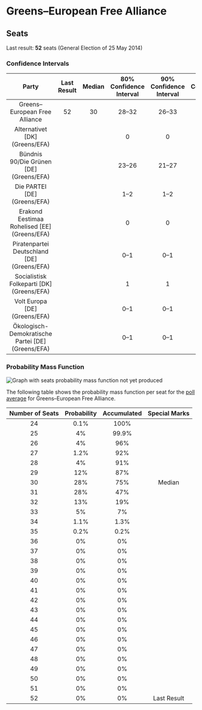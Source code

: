 # Greens–European Free Alliance

## Seats

Last result: **52** seats (General Election of 25 May 2014)

### Confidence Intervals

| Party | Last Result | Median | 80% Confidence Interval | 90% Confidence Interval | 95% Confidence Interval | 99% Confidence Interval |
|:-----:|:-----------:|:------:|:-----------------------:|:-----------------------:|:-----------------------:|:-----------------------:|
| Greens–European Free Alliance | 52 | 30 | 28–32 | 26–33 | 25–33 | 25–34 |
| Alternativet [DK] (Greens/EFA) | |  | 0 | 0 | 0–1 | 0–1 |
| Bündnis 90/Die Grünen [DE] (Greens/EFA) | |  | 23–26 | 21–27 | 21–28 | 21–28 |
| Die PARTEI [DE] (Greens/EFA) | |  | 1–2 | 1–2 | 1–2 | 1–3 |
| Erakond Eestimaa Rohelised [EE] (Greens/EFA) | |  | 0 | 0 | 0 | 0 |
| Piratenpartei Deutschland [DE] (Greens/EFA) | |  | 0–1 | 0–1 | 0–1 | 0–1 |
| Socialistisk Folkeparti [DK] (Greens/EFA) | |  | 1 | 1 | 1 | 1–2 |
| Volt Europa [DE] (Greens/EFA) | |  | 0–1 | 0–1 | 0–1 | 0–1 |
| Ökologisch-Demokratische Partei [DE] (Greens/EFA) | |  | 0–1 | 0–1 | 0–1 | 0–1 |

### Probability Mass Function

![Graph with seats probability mass function not yet produced](average-2019-07-31-seats-pmf-greens–europeanfreealliance.png "Seats Probability Mass Function")

The following table shows the probability mass function per seat for the [poll average](average-2019-07-31.html) for Greens–European Free Alliance.

| Number of Seats | Probability | Accumulated | Special Marks |
|:---------------:|:-----------:|:-----------:|:-------------:|
| 24 | 0.1% | 100% |  |
| 25 | 4% | 99.9% |  |
| 26 | 4% | 96% |  |
| 27 | 1.2% | 92% |  |
| 28 | 4% | 91% |  |
| 29 | 12% | 87% |  |
| 30 | 28% | 75% | Median |
| 31 | 28% | 47% |  |
| 32 | 13% | 19% |  |
| 33 | 5% | 7% |  |
| 34 | 1.1% | 1.3% |  |
| 35 | 0.2% | 0.2% |  |
| 36 | 0% | 0% |  |
| 37 | 0% | 0% |  |
| 38 | 0% | 0% |  |
| 39 | 0% | 0% |  |
| 40 | 0% | 0% |  |
| 41 | 0% | 0% |  |
| 42 | 0% | 0% |  |
| 43 | 0% | 0% |  |
| 44 | 0% | 0% |  |
| 45 | 0% | 0% |  |
| 46 | 0% | 0% |  |
| 47 | 0% | 0% |  |
| 48 | 0% | 0% |  |
| 49 | 0% | 0% |  |
| 50 | 0% | 0% |  |
| 51 | 0% | 0% |  |
| 52 | 0% | 0% | Last Result |



